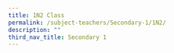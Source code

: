 ```yaml
---
title: 1N2 Class
permalink: /subject-teachers/Secondary-1/1N2/
description: ""
third_nav_title: Secondary 1
---
```

